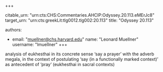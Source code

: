 +++


citable_urn: "urn:cts:CHS:Commentaries.AHCIP:Odyssey.20.113.eMErJc8"
target_urn: "urn:cts:greekLit:tlg0012.tlg002:20.113"
title: "Odyssey 20.113"

authors:
- email: "muellner@chs.harvard.edu"
  name: "Leonard Muellner"
  username: "lmuellner"
+++

<p>analysis of eukhesthai in its concrete sense ‘say a prayer’ with the adverb megala, in the context of postulating ‘say (in a functionally marked context)’ as antecedent of ‘pray’ (eukhesthai in sacral contexts)</p>